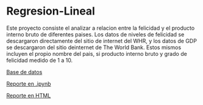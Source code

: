 # Regresion-Lineal

Este proyecto consiste el analizar a relacion entre la felicidad y el producto interno bruto de diferentes paises. Los datos de niveles de felicidad se descargaron
directamente del sitio de internet del WHR, y los datos de GDP se descargaron del sitio deinternet de The World Bank. Estos mismos incluyen el propio nombre del pais, si producto interno bruto y grado de felicidad medido de 1 a 10. 

[Base de datos](https://github.com/NelsonAbad/Regresion-Lineal/blob/b933a6457be6c293627f3529ec8b08cea2b0e5bd/A1.2%20Felicidad%20y%20GDP.csv)

[Reporte en .ipynb](https://github.com/NelsonAbad/Regresion-Lineal/blob/b933a6457be6c293627f3529ec8b08cea2b0e5bd/A1.2%20Regresi%C3%B3n%20lineal%20simple.ipynb)

[Reporte en HTML](A1.2%20Regresi%C3%B3n%20lineal%20simple.html)

